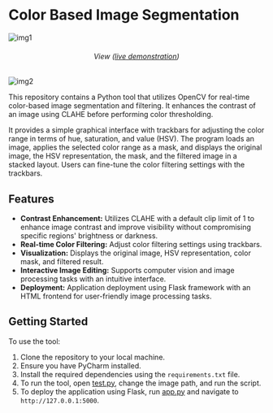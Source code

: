 # Color Based Image Segmentation
![img1](https://github.com/amedsalim/Color-Based-Image-Segmentation/assets/126220185/3bcf5e0e-ef13-4050-9e1f-5b5764e1f4e4)
<h6 align="center">View (<a href="https://hsv-segmentation.onrender.com">live demonstration</a>)</h6>

![img2](https://github.com/amedsalim/Color-Based-Image-Segmentation/assets/126220185/ab56161e-b130-4e64-9b35-846abb371181)

This repository contains a Python tool that utilizes OpenCV for real-time color-based image segmentation and filtering. It enhances the contrast of an image using CLAHE before performing color thresholding.

It provides a simple graphical interface with trackbars for adjusting the color range in terms of hue, saturation, and value (HSV). The program loads an image, applies the selected color range as a mask, and displays the original image, the HSV representation, the mask, and the filtered image in a stacked layout. Users can fine-tune the color filtering settings with the trackbars.

## Features
- **Contrast Enhancement:** Utilizes CLAHE with a default clip limit of 1 to enhance image contrast and improve visibility without compromising specific regions' brightness or darkness.
- **Real-time Color Filtering:** Adjust color filtering settings using trackbars.
- **Visualization:** Displays the original image, HSV representation, color mask, and filtered result.
- **Interactive Image Editing:** Supports computer vision and image processing tasks with an intuitive interface.
- **Deployment:** Application deployment using Flask framework with an HTML frontend for user-friendly image processing tasks.

## Getting Started

To use the tool:

1. Clone the repository to your local machine.
2. Ensure you have PyCharm installed.
3. Install the required dependencies using the `requirements.txt` file.
4. To run the tool, open [test.py](https://github.com/amedsalim/Color-Based-Image-Segmentation/blob/main/test.py), change the image path, and run the script.
5. To deploy the application using Flask, run [app.py](https://github.com/amedsalim/Color-Based-Image-Segmentation/blob/main/app.py) and navigate to `http://127.0.0.1:5000`.
